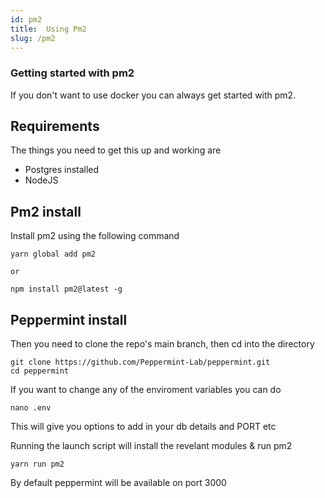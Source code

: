 ```yaml
---
id: pm2
title:  Using Pm2
slug: /pm2
---
```


### Getting started with pm2

If you don't want to use docker you can always get started with pm2.

## Requirements

The things you need to get this up and working are

- Postgres installed
- NodeJS

## Pm2 install 

Install pm2 using the following command

```
yarn global add pm2

or 

npm install pm2@latest -g
```

## Peppermint install 

Then you need to clone the repo's main branch, then cd into the directory

```
git clone https://github.com/Peppermint-Lab/peppermint.git
cd peppermint
```

If you want to change any of the enviroment variables you can do
```
nano .env
```
This will give you options to add in your db details and PORT etc

Running the launch script will install the revelant modules & run pm2
```
yarn run pm2
```

By default peppermint will be available on port 3000 